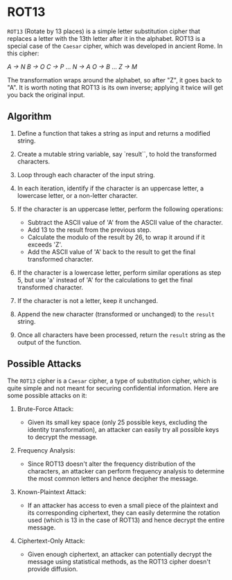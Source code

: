 # ROT13

`ROT13` (Rotate by 13 places) is a simple letter substitution cipher that replaces a letter with the 13th letter after it in the alphabet. ROT13 is a special case of the `Caesar` cipher, which was developed in ancient Rome. In this cipher:

*A → N*
*B → O*
*C → P*
...
*N → A*
*O → B*
...
*Z → M*

The transformation wraps around the alphabet, so after "Z", it goes back to "A". It is worth noting that ROT13 is its own inverse; applying it twice will get you back the original input.

## Algorithm

1. Define a function that takes a string as input and returns a modified string.

2. Create a mutable string variable, say `result``, to hold the transformed characters.

3. Loop through each character of the input string.

4. In each iteration, identify if the character is an uppercase letter, a lowercase letter, or a non-letter character.

5. If the character is an uppercase letter, perform the following operations:

   * Subtract the ASCII value of 'A' from the ASCII value of the character.
   * Add 13 to the result from the previous step.
   * Calculate the modulo of the result by 26, to wrap it around if it exceeds 'Z'.
   * Add the ASCII value of 'A' back to the result to get the final transformed character.

6. If the character is a lowercase letter, perform similar operations as step 5, but use 'a' instead of 'A' for the calculations to get the final transformed character.

7. If the character is not a letter, keep it unchanged.

8. Append the new character (transformed or unchanged) to the `result` string.

9. Once all characters have been processed, return the `result` string as the output of the function.

## Possible Attacks

The `ROT13` cipher is a `Caesar` cipher, a type of substitution cipher, which is quite simple and not meant for securing confidential information. Here are some possible attacks on it:

1. Brute-Force Attack:

      * Given its small key space (only 25 possible keys, excluding the identity transformation), an attacker can easily try all possible keys to decrypt the message.

2. Frequency Analysis:

      * Since ROT13 doesn't alter the frequency distribution of the characters, an attacker can perform frequency analysis to determine the most common letters and hence decipher the message.

3. Known-Plaintext Attack:

      * If an attacker has access to even a small piece of the plaintext and its corresponding ciphertext, they can easily determine the rotation used (which is 13 in the case of ROT13) and hence decrypt the entire message.

4. Ciphertext-Only Attack:

      * Given enough ciphertext, an attacker can potentially decrypt the message using statistical methods, as the ROT13 cipher doesn't provide diffusion.
